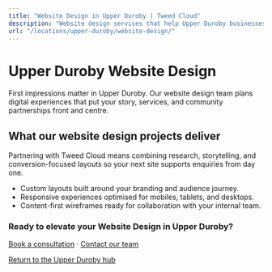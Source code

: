 ```yaml
---
title: "Website Design in Upper Duroby | Tweed Cloud"
description: "Website design services that help Upper Duroby businesses stand out online."
url: "/locations/upper-duroby/website-design/"
---
```


# Upper Duroby Website Design

First impressions matter in Upper Duroby. Our website design team plans digital experiences that put your story, services, and community partnerships front and centre.

## What our website design projects deliver

Partnering with Tweed Cloud means combining research, storytelling, and conversion-focused layouts so your next site supports enquiries from day one.

- Custom layouts built around your branding and audience journey.
- Responsive experiences optimised for mobiles, tablets, and desktops.
- Content-first wireframes ready for collaboration with your internal team.

### Ready to elevate your Website Design in Upper Duroby?

[Book a consultation](/consultation/) · [Contact our team](/contact/)

[Return to the Upper Duroby hub](/locations/upper-duroby/)
